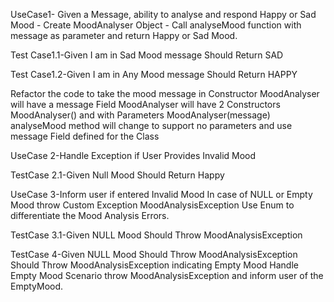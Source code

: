 UseCase1- Given a Message, ability to analyse and respond Happy or Sad Mood - Create MoodAnalyser Object - Call analyseMood function with message as
parameter and return Happy or Sad Mood.

Test Case1.1-Given I am in Sad Mood message Should Return SAD

Test Case1.2-Given I am in Any Mood message Should Return HAPPY

Refactor the code to take the mood message in Constructor MoodAnalyser will have a message Field MoodAnalyser will have 2 Constructors MoodAnalyser()
and with Parameters  MoodAnalyser(message) analyseMood method will change to support no parameters and use message Field defined for the Class


UseCase 2-Handle Exception if User Provides Invalid Mood

TestCase 2.1-Given Null Mood Should Return Happy


UseCase 3-Inform user if entered Invalid Mood In case of NULL or Empty Mood throw Custom Exception MoodAnalysisException Use Enum to differentiate the Mood
Analysis Errors.

TestCase 3.1-Given NULL Mood Should Throw MoodAnalysisException

TestCase 4-Given NULL Mood Should Throw MoodAnalysisException Should Throw MoodAnalysisException indicating Empty Mood Handle
 Empty Mood Scenario throw MoodAnalysisException and inform user of the EmptyMood.
